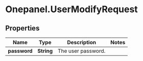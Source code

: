 # Onepanel.UserModifyRequest

## Properties
Name | Type | Description | Notes
------------ | ------------- | ------------- | -------------
**password** | **String** | The user password. | 


